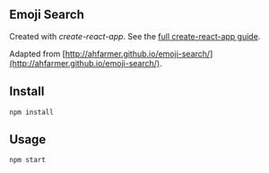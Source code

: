 ## Emoji Search

Created with _create-react-app_. See the [full create-react-app guide](https://github.com/facebookincubator/create-react-app/blob/master/packages/react-scripts/template/README.md).

Adapted from [http://ahfarmer.github.io/emoji-search/](http://ahfarmer.github.io/emoji-search/).

## Install

`npm install`

## Usage

`npm start`
